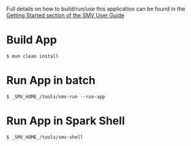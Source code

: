 
Full details on how to build/run/use this application can be found in the [Getting Started section of the SMV User Guide](https://github.com/TresAmigosSD/SMV/blob/master/docs/user/getting_started.md)

# Build App
```shell
$ mvn clean install
```

# Run App in batch
```shell
$ _SMV_HOME_/tools/smv-run --run-app
```

# Run App in Spark Shell
```shell
$ _SMV_HOME_/tools/smv-shell
```

